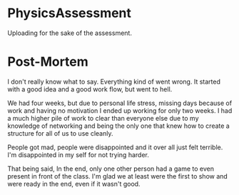 # PhysicsAssessment
Uploading for the sake of the assessment.


# Post-Mortem

I don't really know what to say. Everything kind of went wrong. It started with a good idea and a good work flow, but went to hell.

We had four weeks, but due to personal life stress, missing days because of work and having no motivation I ended up working for only two weeks. I had a much higher pile of work to clear than everyone else due to my knowledge of networking and being the only one that knew how to create a structure for all of us to use cleanly.

People got mad, people were disappointed and it over all just felt terrible. I'm disappointed in my self for not trying harder.

That being said, In the end, only one other person had a game to even present in front of the class. I'm glad we at least were the first to show and were ready in the end, even if it wasn't good.
